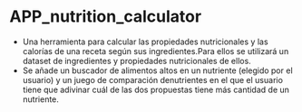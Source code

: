 # APP_nutrition_calculator

- Una herramienta para calcular las propiedades nutricionales y las calorías de una receta según sus ingredientes.Para ellos se utilizará un dataset de ingredientes y propiedades nutricionales de ellos.
- Se añade un buscador de alimentos altos en un nutriente (elegido por el usuario) y un juego de comparación denutrientes en el que el usuario tiene que adivinar cuál de las dos propuestas tiene más cantidad de un nutriente.
